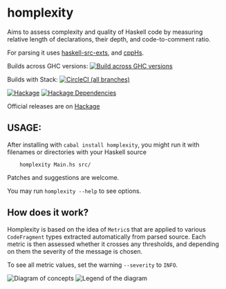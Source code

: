 homplexity
==========
Aims to assess complexity and quality of Haskell code by measuring relative length of declarations,
their depth, and code-to-comment ratio.

For parsing it uses [haskell-src-exts](http://hackage.haskell.org/package/haskell-src-exts),
and [cppHs](http://hackage.haskell.org/package/cppHs).

Builds across GHC versions: [![Build across GHC versions](https://api.travis-ci.org/mgajda/homplexity.svg?branch=master)](https://travis-ci.org/mgajda/homplexity)

Builds with Stack: [![CircleCI (all branches)](https://img.shields.io/circleci/project/github/mgajda/homplexity.svg)](https://circleci.com/gh/mgajda/homplexity)

[![Hackage](https://img.shields.io/hackage/v/homplexity.svg)](https://hackage.haskell.org/package/homplexity)
[![Hackage Dependencies](https://img.shields.io/hackage-deps/v/homplexity.svg?style=flat)](http://packdeps.haskellers.com/feed?needle=homplexity)

Official releases are on [Hackage](https://hackage.haskell.org/package/homplexity)

USAGE:
------
After installing with `cabal install homplexity`, you might run it with filenames or directories
with your Haskell source

```
    homplexity Main.hs src/ 
```

Patches and suggestions are welcome.

You may run `homplexity --help` to see options.

How does it work?
-----------------

Homplexity is based on the idea of `Metric`s that are applied to various
`CodeFragment` types extracted automatically from parsed source. Each
metric is then assessed whether it crosses any thresholds, and depending
on them the severity of the message is chosen.

To see all metric values, set the warning `--severity` to `INFO`.

![Diagram of concepts](https://raw.githubusercontent.com/mgajda/homplexity/master/docs/concepts.png)
![Legend of the diagram](https://raw.githubusercontent.com/mgajda/homplexity/master/docs/legend.png)
